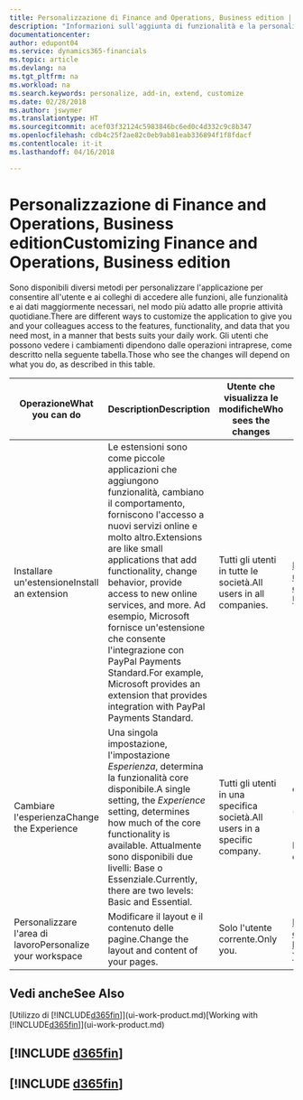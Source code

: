 ```yaml
---
title: Personalizzazione di Finance and Operations, Business edition | Documenti Microsoft
description: "Informazioni sull'aggiunta di funzionalità e la personalizzazione di Finance and Operations, Business edition."
documentationcenter: 
author: edupont04
ms.service: dynamics365-financials
ms.topic: article
ms.devlang: na
ms.tgt_pltfrm: na
ms.workload: na
ms.search.keywords: personalize, add-in, extend, customize
ms.date: 02/28/2018
ms.author: jswymer
ms.translationtype: HT
ms.sourcegitcommit: acef03f32124c5983846bc6ed0c4d332c9c8b347
ms.openlocfilehash: cdb4c25f2ae82c0eb9ab81eab336894f1f8fdacf
ms.contentlocale: it-it
ms.lasthandoff: 04/16/2018

---
```

# <a name="customizing-finance-and-operations-business-edition"></a><span data-ttu-id="ba6e7-103">Personalizzazione di Finance and Operations, Business edition</span><span class="sxs-lookup"><span data-stu-id="ba6e7-103">Customizing Finance and Operations, Business edition</span></span>
<!--NAV # Customizing Dynamics NAV -->
<span data-ttu-id="ba6e7-104">Sono disponibili diversi metodi per personalizzare l'applicazione per consentire all'utente e ai colleghi di accedere alle funzioni, alle funzionalità e ai dati maggiormente necessari, nel modo più adatto alle proprie attività quotidiane.</span><span class="sxs-lookup"><span data-stu-id="ba6e7-104">There are different ways to customize the application to give you and your colleagues access to the features, functionality, and data that you need most, in a manner that bests suits your daily work.</span></span> <span data-ttu-id="ba6e7-105">Gli utenti che possono vedere i cambiamenti dipendono dalle operazioni intraprese, come descritto nella seguente tabella.</span><span class="sxs-lookup"><span data-stu-id="ba6e7-105">Those who see the changes will depend on what you do, as described in this table.</span></span>


|      <span data-ttu-id="ba6e7-106">Operazione</span><span class="sxs-lookup"><span data-stu-id="ba6e7-106">What you can do</span></span>       |                                                                                                              <span data-ttu-id="ba6e7-107">Description</span><span class="sxs-lookup"><span data-stu-id="ba6e7-107">Description</span></span>                                                                                                               |       <span data-ttu-id="ba6e7-108">Utente che visualizza le modifiche</span><span class="sxs-lookup"><span data-stu-id="ba6e7-108">Who sees the changes</span></span>       |                                       <span data-ttu-id="ba6e7-109">Ulteriori informazioni</span><span class="sxs-lookup"><span data-stu-id="ba6e7-109">More information</span></span>                                       |
|----------------------------|----------------------------------------------------------------------------------------------------------------------------------------------------------------------------------------------------------------------------------------|----------------------------------|----------------------------------------------------------------------------------------------|
|    <span data-ttu-id="ba6e7-110">Installare un'estensione</span><span class="sxs-lookup"><span data-stu-id="ba6e7-110">Install an extension</span></span>    | <span data-ttu-id="ba6e7-111">Le estensioni sono come piccole applicazioni che aggiungono funzionalità, cambiano il comportamento, forniscono l'accesso a nuovi servizi online e molto altro.</span><span class="sxs-lookup"><span data-stu-id="ba6e7-111">Extensions are like small applications that add functionality, change behavior, provide access to new online services, and more.</span></span> <span data-ttu-id="ba6e7-112">Ad esempio, Microsoft fornisce un'estensione che consente l'integrazione con PayPal Payments Standard.</span><span class="sxs-lookup"><span data-stu-id="ba6e7-112">For example, Microsoft provides an extension that provides integration with PayPal Payments Standard.</span></span> |   <span data-ttu-id="ba6e7-113">Tutti gli utenti in tutte le società.</span><span class="sxs-lookup"><span data-stu-id="ba6e7-113">All users in all companies.</span></span>    |                       [<span data-ttu-id="ba6e7-114">Personalizzazione utilizzando le estensioni</span><span class="sxs-lookup"><span data-stu-id="ba6e7-114">Customizing Using Extensions</span></span>](ui-extensions.md)                       |
|   <span data-ttu-id="ba6e7-115">Cambiare l'esperienza</span><span class="sxs-lookup"><span data-stu-id="ba6e7-115">Change the Experience</span></span>    |                                     <span data-ttu-id="ba6e7-116">Una singola impostazione, l'impostazione *Esperienza*, determina la funzionalità core disponibile.</span><span class="sxs-lookup"><span data-stu-id="ba6e7-116">A single setting, the *Experience* setting, determines how much of the core functionality is available.</span></span> <span data-ttu-id="ba6e7-117">Attualmente sono disponibili due livelli: Base o Essenziale.</span><span class="sxs-lookup"><span data-stu-id="ba6e7-117">Currently, there are two levels: Basic and Essential.</span></span>                                      | <span data-ttu-id="ba6e7-118">Tutti gli utenti in una specifica società.</span><span class="sxs-lookup"><span data-stu-id="ba6e7-118">All users in a specific company.</span></span> | <span data-ttu-id="ba6e7-119">[Personalizzazione dell'esperienza [!INCLUDE[d365fin](includes/d365fin_md.md)]](ui-experiences.md)</span><span class="sxs-lookup"><span data-stu-id="ba6e7-119">[Customizing Your [!INCLUDE[d365fin](includes/d365fin_md.md)] Experience](ui-experiences.md)</span></span> |
| <span data-ttu-id="ba6e7-120">Personalizzare l'area di lavoro</span><span class="sxs-lookup"><span data-stu-id="ba6e7-120">Personalize your workspace</span></span> |                                                                                              <span data-ttu-id="ba6e7-121">Modificare il layout e il contenuto delle pagine.</span><span class="sxs-lookup"><span data-stu-id="ba6e7-121">Change the layout and content of your pages.</span></span>                                                                                              |            <span data-ttu-id="ba6e7-122">Solo l'utente corrente.</span><span class="sxs-lookup"><span data-stu-id="ba6e7-122">Only you.</span></span>             |                  [<span data-ttu-id="ba6e7-123">Personalizzazione dell'area di lavoro</span><span class="sxs-lookup"><span data-stu-id="ba6e7-123">Personalizing Your Workspace</span></span>](ui-personalization-user.md)                  |

## <a name="see-also"></a><span data-ttu-id="ba6e7-124">Vedi anche</span><span class="sxs-lookup"><span data-stu-id="ba6e7-124">See Also</span></span>
<span data-ttu-id="ba6e7-125">[Utilizzo di [!INCLUDE[d365fin](includes/d365fin_md.md)]](ui-work-product.md)</span><span class="sxs-lookup"><span data-stu-id="ba6e7-125">[Working with [!INCLUDE[d365fin](includes/d365fin_md.md)]](ui-work-product.md)</span></span>  

## [!INCLUDE [d365fin](includes/free_trial_md.md)]  
## [!INCLUDE [d365fin](includes/training_link_md.md)]

